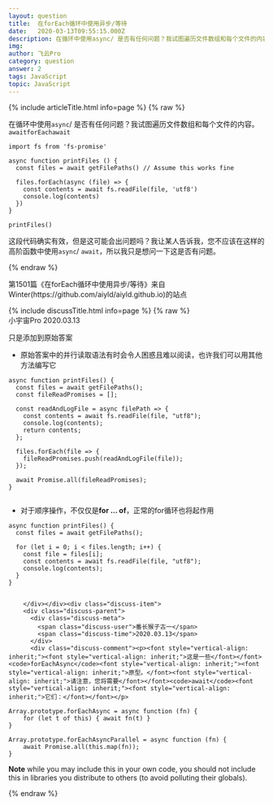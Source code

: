 ```yaml
---
layout: question
title:  在forEach循环中使用异步/等待
date:   2020-03-13T09:55:15.000Z
description: 在循环中使用async/ 是否有任何问题？我试图遍历文件数组和每个文件的内容。awaitforEachawaitimport fs from 'fs-...
img: 
author: 飞云Pro
category: question
answer: 2
tags: JavaScript
topic: JavaScript
---
```

<div class="article-root">
  <div class="article">
    {% include articleTitle.html info=page %}
    {% raw %}
    <div class="article-content"><p><font style="vertical-align: inherit;"><font style="vertical-align: inherit;">在</font><font style="vertical-align: inherit;">循环中</font><font style="vertical-align: inherit;">使用</font></font><code>async</code><font style="vertical-align: inherit;"><font style="vertical-align: inherit;">/ </font><font style="vertical-align: inherit;">是否有任何问题</font><font style="vertical-align: inherit;">？</font><font style="vertical-align: inherit;">我试图遍历文件数组和</font><font style="vertical-align: inherit;">每个文件的内容。</font></font><code>await</code><font style="vertical-align: inherit;"></font><code>forEach</code><font style="vertical-align: inherit;"></font><code>await</code><font style="vertical-align: inherit;"></font></p>

<pre><code>import fs from 'fs-promise'<font></font>
<font></font>
async function printFiles () {<font></font>
  const files = await getFilePaths() // Assume this works fine<font></font>
<font></font>
  files.forEach(async (file) =&gt; {<font></font>
    const contents = await fs.readFile(file, 'utf8')<font></font>
    console.log(contents)<font></font>
  })<font></font>
}<font></font>
<font></font>
printFiles()<font></font>
</code></pre>

<p><font style="vertical-align: inherit;"><font style="vertical-align: inherit;">这段代码确实有效，但是这可能会出问题吗？</font><font style="vertical-align: inherit;">我让某人告诉我，您不应该</font><font style="vertical-align: inherit;">在这样的高阶函数中</font><font style="vertical-align: inherit;">使用</font></font><code>async</code><font style="vertical-align: inherit;"><font style="vertical-align: inherit;">/ </font></font><code>await</code><font style="vertical-align: inherit;"><font style="vertical-align: inherit;">，所以我只是想问一下这是否有问题。</font></font></p></div>
    {% endraw %}
  </div>
  <p class="winter_mark">第1501篇《在forEach循环中使用异步/等待》来自Winter(https://github.com/aiyld/aiyld.github.io)的站点</p>
  <div class="discuss-wrapper">
    {% include discussTitle.html info=page %}
    {% raw %}
    <div class="discuss-list">
    <div class="discuss-item">
        <div class="discuss-parent">
          <div class="discuss-meta">
            <span class="discuss-user">小宇宙Pro</span>
            <span class="discuss-time">2020.03.13</span>
          </div>
          <div class="discuss-comment"><p><font style="vertical-align: inherit;"><font style="vertical-align: inherit;">只是添加到原始答案</font></font></p>

<ul>
<li><font style="vertical-align: inherit;"><font style="vertical-align: inherit;">原始答案中的并行读取语法有时会令人困惑且难以阅读，也许我们可以用其他方法编写它</font></font></li>
</ul>

<pre><code>async function printFiles() {<font></font>
  const files = await getFilePaths();<font></font>
  const fileReadPromises = [];<font></font>
<font></font>
  const readAndLogFile = async filePath =&gt; {<font></font>
    const contents = await fs.readFile(file, "utf8");<font></font>
    console.log(contents);<font></font>
    return contents;<font></font>
  };<font></font>
<font></font>
  files.forEach(file =&gt; {<font></font>
    fileReadPromises.push(readAndLogFile(file));<font></font>
  });<font></font>
<font></font>
  await Promise.all(fileReadPromises);<font></font>
}<font></font>
<font></font>
</code></pre>

<ul>
<li><font style="vertical-align: inherit;"><font style="vertical-align: inherit;">对于顺序操作，不仅仅是</font></font><strong><font style="vertical-align: inherit;"><font style="vertical-align: inherit;">for ... of</font></font></strong><font style="vertical-align: inherit;"><font style="vertical-align: inherit;">，正常的for循环也将起作用</font></font></li>
</ul>

<pre><code>async function printFiles() {<font></font>
  const files = await getFilePaths();<font></font>
<font></font>
  for (let i = 0; i &lt; files.length; i++) {<font></font>
    const file = files[i];<font></font>
    const contents = await fs.readFile(file, "utf8");<font></font>
    console.log(contents);<font></font>
  }<font></font>
}<font></font>
<font></font>
</code></pre></div>
        </div></div><div class="discuss-item">
        <div class="discuss-parent">
          <div class="discuss-meta">
            <span class="discuss-user">番长猴子古一</span>
            <span class="discuss-time">2020.03.13</span>
          </div>
          <div class="discuss-comment"><p><font style="vertical-align: inherit;"><font style="vertical-align: inherit;">这是一些</font></font><code>forEachAsync</code><font style="vertical-align: inherit;"><font style="vertical-align: inherit;">原型。</font><font style="vertical-align: inherit;">请注意，您将需要</font></font><code>await</code><font style="vertical-align: inherit;"><font style="vertical-align: inherit;">它们：</font></font></p>

<pre><code>Array.prototype.forEachAsync = async function (fn) {<font></font>
    for (let t of this) { await fn(t) }<font></font>
}<font></font>
<font></font>
Array.prototype.forEachAsyncParallel = async function (fn) {<font></font>
    await Promise.all(this.map(fn));<font></font>
}<font></font>
</code></pre>

<p><strong>Note</strong> while you may include this in your own code, you should not include this in libraries you distribute to others (to avoid polluting their globals).</p></div>
        </div></div>
    </div>
    {% endraw %}
  </div>
<div>

